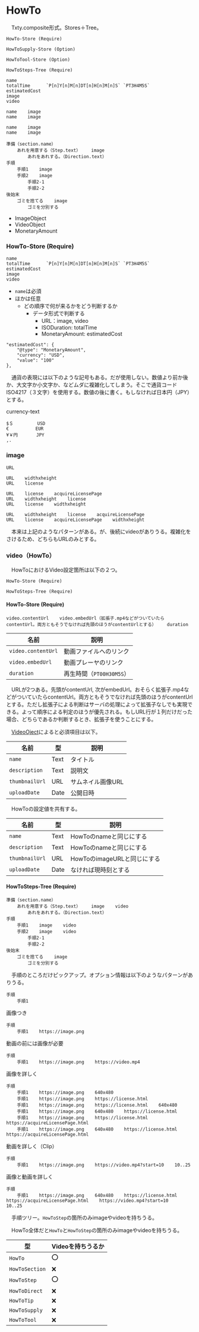 # HowTo

　Txty.composite形式。Stores＋Tree。

```
HowTo-Store (Require)

HowToSupply-Store (Option)

HowToTool-Store (Option)

HowToSteps-Tree (Require)
```

```
name
totalTime      `P[n]Y[n]M[n]DT[n]H[n]M[n]S` `PT3H4M5S`
estimatedCost
image
video

name    image
name    image

name    image
name    image

準備（section.name）
    あれを用意する（Step.text）    image
        あれをあれする。（Direction.text）
手順
    手順1    image
    手順2    image
        手順2-1
        手順2-2
後始末
    ゴミを捨てる    image
        ゴミを分別する
```

* ImageObject
* VideoObject
* MonetaryAmount

### HowTo-Store (Require)

```
name
totalTime      `P[n]Y[n]M[n]DT[n]H[n]M[n]S` `PT3H4M5S`
estimatedCost
image
video
```

* `name`は必須
* ほかは任意
    * どの順序で何が来るかをどう判断するか
        * データ形式で判断する
            * URL：image, video
            * ISODuration: totalTime
            * MonetaryAmount: estimatedCost

```
"estimatedCost": {
    "@type": "MonetaryAmount",
    "currency": "USD",
    "value": "100"
},
```

　通貨の表現には以下のような記号もある。だが使用しない。数値より前か後か、大文字か小文字か、などムダに複雑化してしまう。そこで通貨コードISO4217（３文字）を使用する。数値の後に書く。もしなければ日本円（JPY）とする。

currency-text
```
$＄         USD
€          EUR
¥￥円       JPY
,.
```

### image

```
URL    
```
```
URL    widthxheight
URL    license
```
```
URL    license    acquireLicensePage
URL    widthxheight    license
URL    license    widthxheight
```
```
URL    widthxheight    license    acquireLicensePage
URL    license    acquireLicensePage    widthxheight
```

　本来は上記のようなパターンがある。が、後続にvideoがありうる。複雑化をさけるため、どちらもURLのみとする。

### video（HowTo）

　HowToにおけるVideo設定箇所は以下の２つ。

```
HowTo-Store (Require)

HowToSteps-Tree (Require)
```

#### HowTo-Store (Require)

```
video.contentUrl    video.embedUrl（拡張子.mp4などがついていたらcontentUrl。両方ともそうでなければ先頭のほうがcontentUrlとする）    duration
```

名前|説明
----|----
`video.contentUrl`|動画ファイルへのリンク
`video.embedUrl`|動画プレーヤのリンク
`duration`|再生時間（`PT00H30M5S`）

　URLが2つある。先頭がcontentUrl, 次がembedUrl。おそらく拡張子.mp4などがついていたらcontentUrl。両方ともそうでなければ先頭のほうがcontentUrlとする。ただし拡張子による判断はサーバの処理によって拡張子なしでも実現できる。よって順序による判定のほうが優先される。もしURL行が１列だけだった場合、どちらであるか判断するとき、拡張子を使うことにする。

　[VideoOject][]によると必須項目は以下。

[VideoOject]:https://developers.google.com/search/docs/advanced/structured-data/video?hl=ja#video-object

名前|型|説明
----|--|----
`name`|Text|タイトル
`description`|Text|説明文
`thumbnailUrl`|URL|サムネイル画像URL
`uploadDate`|Date|公開日時

　HowToの設定値を共有する。

名前|型|説明
----|--|----
`name`|Text|HowToのnameと同じにする
`description`|Text|HowToのnameと同じにする
`thumbnailUrl`|URL|HowToのimageURLと同じにする
`uploadDate`|Date|なければ現時刻とする

#### HowToSteps-Tree (Require)

```
準備（section.name）
    あれを用意する（Step.text）    image    video
        あれをあれする。（Direction.text）
手順
    手順1    image    video
    手順2    image    video
        手順2-1
        手順2-2
後始末
    ゴミを捨てる    image
        ゴミを分別する

```

　手順のところだけピックアップ。オプション情報は以下のようなパターンがありうる。

```
手順
    手順1
```

画像つき
```
手順
    手順1    https://image.png
```

動画の前には画像が必要
```
手順
    手順1    https://image.png    https://video.mp4
```

画像を詳しく
```
手順
    手順1    https://image.png    640x480
    手順1    https://image.png    https://license.html
    手順1    https://image.png    https://license.html    640x480   
    手順1    https://image.png    640x480    https://license.html
    手順1    https://image.png    https://license.html    https://acquireLicensePage.html
    手順1    https://image.png    640x480    https://license.html    https://acquireLicensePage.html
```

動画を詳しく（Clip）
```
手順
    手順1    https://image.png    https://video.mp4?start=10    10..25
```

画像と動画を詳しく
```
手順
    手順1    https://image.png    640x480    https://license.html    https://acquireLicensePage.html    https://video.mp4?start=10    10..25
```

　手順ツリー。`HowToStep`の箇所のみimageやvideoを持ちうる。


　HowTo全体だと`HowTo`と`HowToStep`の箇所のみimageやvideoを持ちうる。

型|Videoを持ちうるか
--|-----------------
`HowTo`|⭕
`HowToSection`|❌
`HowToStep`|⭕
`HowToDirect`|❌
`HowToTip`|❌
`HowToSupply`|❌
`HowToTool`|❌

